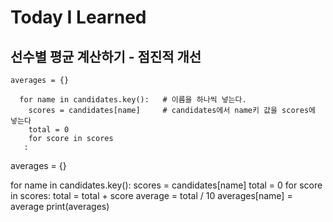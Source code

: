 # Today I Learned

## 선수별 평균 계산하기 - 점진적 개선
```
averages = {}

  for name in candidates.key():   # 이름을 하나씩 넣는다.
    scores = candidates[name]     # candidates에서 name키 값을 scores에 넣는다
    total = 0
    for score in scores
   : 
```


averages = {}

for name in candidates.key():
  scores = candidates[name]
  total = 0
  for score in scores:
    total = total + score
  average = total / 10
  averages[name] = average
print(averages)
